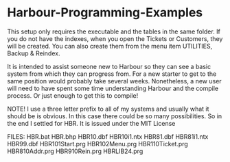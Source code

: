# Harbour-Programming-Examples
This setup only requires the executable and the tables in the same folder. If you do not have the 
indexes, when you open the Tickets or Customers, they will be created. You can also create them from 
the menu item UTILITIES, Backup & Reindex. 

It is intended to assist someone new to Harbour so they can see a basic system from which they can 
progress from. For a new starter to get to the same position would probably take several weeks. 
Nonetheless, a new user will need to have spent some time understanding Harbour and the compile 
process. Or just enough to get this to compile!

NOTE! I use a three letter prefix to all of my systems and usually what it should be is obvious. In this 
case there could be so many possibilities. So in the end I settled for HBR. 
It is issued under the MIT License

FILES:
HBR.bat
HBR.bhp
HBR10.dbf
HBR10i1.ntx
HBR81.dbf
HBR81i1.ntx
HBR99.dbf 
HBR101Start.prg
HBR102Menu.prg
HBR110Ticket.prg
HBR810Addr.prg
HBR910Rein.prg
HBRLIB24.prg
